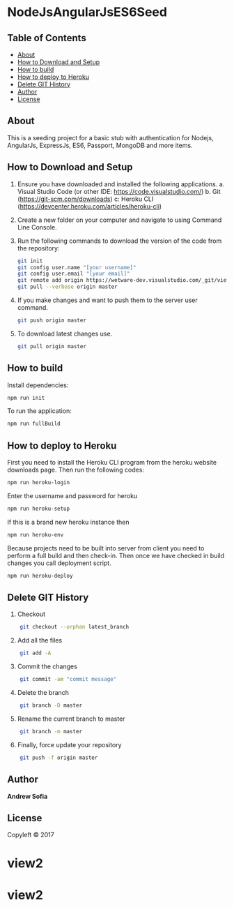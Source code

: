 # NodeJsAngularJsES6Seed

## Table of Contents
<!-- toc -->
* [About](#about)
* [How to Download and Setup](#how-to-Download-and-Setup)
* [How to build](#how-to-build)
* [How to deploy to Heroku](#how-to-deploy-to-heroku)
* [Delete GIT History](#delete-git-history)
* [Author](#author)
* [License](#license)

<!-- toc stop -->

## About

This is a seeding project for a basic stub with authentication for Nodejs, AngularJs, ExpressJs, ES6, Passport, MongoDB and more items. 

## How to Download and Setup

1. Ensure you have downloaded and installed the following applications.
    a. Visual Studio Code (or other IDE: https://code.visualstudio.com/)
    b. Git (https://git-scm.com/downloads)
    c: Heroku CLI (https://devcenter.heroku.com/articles/heroku-cli)

2. Create a new folder on your computer and navigate to using Command Line Console.

3. Run the following commands to download the version of the code from the repository:
    ```sh
    git init
    git config user.name "[your username]"
    git config user.email "[your email]"
    git remote add origin https://wetware-dev.visualstudio.com/_git/viewdu-portal
    git pull --verbose origin master
    ```

4. If you make changes and want to push them to the server user command.
    ```sh
    git push origin master
    ```
5. To download latest changes use.
    ```sh
    git pull origin master
    ```

## How to build

Install dependencies:

```sh
npm run init
```

To run the application: 

```sh
npm run fullBuild
```

## How to deploy to Heroku

First you need to install the Heroku CLI program from the heroku website downloads page.
Then run the following codes:

```sh
npm run heroku-login
``` 
Enter the username and password for heroku
```sh
npm run heroku-setup
```

If this is a brand new heroku instance then
```sh
npm run heroku-env
```
Because projects need to be built into server from client you need to perform a full build and then check-in.
Then once we have checked in build changes you call deployment script.

```sh
npm run heroku-deploy
```

## Delete GIT History

1. Checkout
```sh
    git checkout --orphan latest_branch
```

2. Add all the files
```sh
    git add -A
```

3. Commit the changes
```sh
    git commit -am "commit message"
```

4. Delete the branch
```sh
    git branch -D master
```

5. Rename the current branch to master
```sh
    git branch -m master
```

6. Finally, force update your repository
```sh
    git push -f origin master
```


## Author

**Andrew Sofia**

## License

Copyleft © 2017 
# view2
# view2
